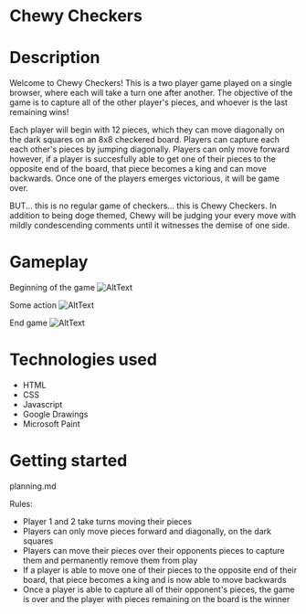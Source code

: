 # Chewy Checkers

# Description
Welcome to Chewy Checkers! This is a two player game played on a single browser, where each will take a turn one after another. The objective of the game is to capture all of the other player's pieces, and whoever is the last remaining wins! 

Each player will begin with 12 pieces, which they can move diagonally on the dark squares on an 8x8 checkered board. Players can capture each each other's pieces by jumping diagonally. Players can only move forward however, if a player is succesfully able to get one of their pieces to the opposite end of the board, that piece becomes a king and can move backwards. Once one of the players emerges victorious, it will be game over.

BUT... this is no regular game of checkers... this is Chewy Checkers. In addition to being doge themed, Chewy will be judging your every move with mildly condescending comments until it witnesses the demise of one side.

# Gameplay
Beginning of the game
![AltText](planning/gameplay1.jpg)

Some action
![AltText](planning/gameplay2.jpg)

End game
![AltText](planning/gameplay3.jpg)

# Technologies used
- HTML
- CSS
- Javascript
- Google Drawings
- Microsoft Paint

# Getting started
planning.md

Rules:
- Player 1 and 2 take turns moving their pieces
- Players can only move pieces forward and diagonally, on the dark squares
- Players can move their pieces over their opponents pieces to capture them and permanently remove them from play
- If a player is able to move one of their pieces to the opposite end of their board, that piece becomes a king and is now able to move backwards
- Once a player is able to capture all of their opponent's pieces, the game is over and the player with pieces remaining on the board is the winner
